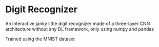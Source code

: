 # Digit Recognizer
 An interactive janky little digit recognizer made of a three-layer CNN architecture without any DL framework, only using numpy and pandas
 
 Trained using the MNIST dataset
